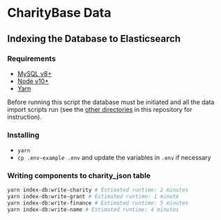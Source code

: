 # CharityBase Data

## Indexing the Database to Elasticsearch

### Requirements

- [MySQL v8+](https://www.mysql.com)
- [Node v10+](https://nodejs.org)
- [Yarn](https://yarnpkg.com)

Before running this script the database must be initiated and all the data import scripts run (see the [other directories](../) in this repository for instruction).


### Installing

- `yarn`
- `cp .env-example .env` and update the variables in `.env` if necessary


### Writing components to charity_json table

```bash
yarn index-db:write-charity # Estimated runtime: 2 minutes
yarn index-db:write-grant # Estimated runtime: 1 minute
yarn index-db:write-finance # Estimated runtime: 5 minutes
yarn index-db:write-name # Estimated runtime: 4 minutes
```
